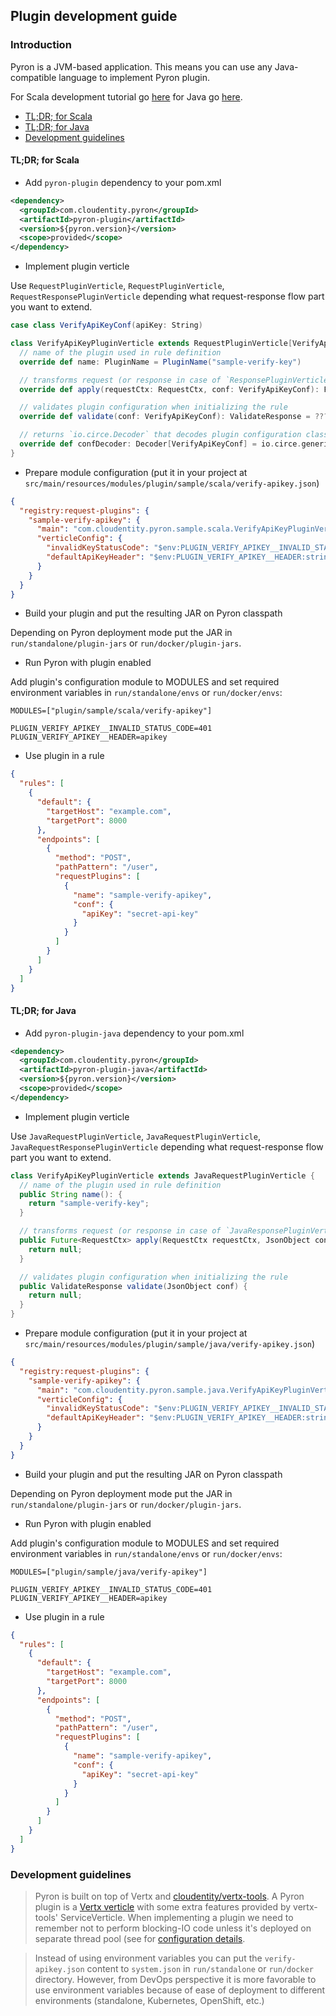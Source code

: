 ## Plugin development guide

### Introduction

Pyron is a JVM-based application. This means you can use any Java-compatible language to implement Pyron plugin.

For Scala development tutorial go [here](plugin-development-scala.md) for Java go [here](plugin-development-java.md).

* [TL;DR; for Scala](#tldr-scala)
* [TL;DR; for Java](#tldr-java)
* [Development guidelines](#guidelines)

#### TL;DR; for Scala

* Add `pyron-plugin` dependency to your pom.xml

```xml
<dependency>
  <groupId>com.cloudentity.pyron</groupId>
  <artifactId>pyron-plugin</artifactId>
  <version>${pyron.version}</version>
  <scope>provided</scope>
</dependency>
```

* Implement plugin verticle

Use `RequestPluginVerticle`, `RequestPluginVerticle`, `RequestResponsePluginVerticle` depending what request-response flow part you want to extend.

```scala
case class VerifyApiKeyConf(apiKey: String)

class VerifyApiKeyPluginVerticle extends RequestPluginVerticle[VerifyApiKeyConf] with ConfigDecoder {
  // name of the plugin used in rule definition
  override def name: PluginName = PluginName("sample-verify-key")

  // transforms request (or response in case of `ResponsePluginVerticle`) given plugin configuration, NOTE: `RequestCtx` is immutable
  override def apply(requestCtx: RequestCtx, conf: VerifyApiKeyConf): Future[RequestCtx] = ???

  // validates plugin configuration when initializing the rule
  override def validate(conf: VerifyApiKeyConf): ValidateResponse = ???

  // returns `io.circe.Decoder` that decodes plugin configuration class from JSON
  override def confDecoder: Decoder[VerifyApiKeyConf] = io.circe.generic.semiauto.deriveDecoder
}
```

* Prepare module configuration (put it in your project at `src/main/resources/modules/plugin/sample/scala/verify-apikey.json`)

```json
{
  "registry:request-plugins": {
    "sample-verify-apikey": {
      "main": "com.cloudentity.pyron.sample.scala.VerifyApiKeyPluginVerticle",
      "verticleConfig": {
        "invalidKeyStatusCode": "$env:PLUGIN_VERIFY_APIKEY__INVALID_STATUS_CODE:int:401",
        "defaultApiKeyHeader": "$env:PLUGIN_VERIFY_APIKEY__HEADER:string:apikey"
      }
    }
  }
}
```

* Build your plugin and put the resulting JAR on Pyron classpath

Depending on Pyron deployment mode put the JAR in `run/standalone/plugin-jars` or `run/docker/plugin-jars`.

* Run Pyron with plugin enabled

Add plugin's configuration module to MODULES and set required environment variables in `run/standalone/envs` or `run/docker/envs`:

```
MODULES=["plugin/sample/scala/verify-apikey"]

PLUGIN_VERIFY_APIKEY__INVALID_STATUS_CODE=401
PLUGIN_VERIFY_APIKEY__HEADER=apikey
```

* Use plugin in a rule

```json
{
  "rules": [
    {
      "default": {
        "targetHost": "example.com",
        "targetPort": 8000
      },
      "endpoints": [
        {
          "method": "POST",
          "pathPattern": "/user",
          "requestPlugins": [
            {
              "name": "sample-verify-apikey",
              "conf": {
                "apiKey": "secret-api-key"
              }
            }
          ]
        }
      ]
    }
  ]
}
```

#### TL;DR; for Java

* Add `pyron-plugin-java` dependency to your pom.xml

```xml
<dependency>
  <groupId>com.cloudentity.pyron</groupId>
  <artifactId>pyron-plugin-java</artifactId>
  <version>${pyron.version}</version>
  <scope>provided</scope>
</dependency>
```

* Implement plugin verticle

Use `JavaRequestPluginVerticle`, `JavaRequestPluginVerticle`, `JavaRequestResponsePluginVerticle` depending what request-response flow part you want to extend.

```java
class VerifyApiKeyPluginVerticle extends JavaRequestPluginVerticle {
  // name of the plugin used in rule definition
  public String name(): {
    return "sample-verify-key";
  }

  // transforms request (or response in case of `JavaResponsePluginVerticle`) given plugin configuration, NOTE: `RequestCtx` is immutable
  public Future<RequestCtx> apply(RequestCtx requestCtx, JsonObject conf) {
    return null;
  }

  // validates plugin configuration when initializing the rule
  public ValidateResponse validate(JsonObject conf) {
    return null;
  }
}
```

* Prepare module configuration (put it in your project at `src/main/resources/modules/plugin/sample/java/verify-apikey.json`)

```json
{
  "registry:request-plugins": {
    "sample-verify-apikey": {
      "main": "com.cloudentity.pyron.sample.java.VerifyApiKeyPluginVerticle",
      "verticleConfig": {
        "invalidKeyStatusCode": "$env:PLUGIN_VERIFY_APIKEY__INVALID_STATUS_CODE:int:401",
        "defaultApiKeyHeader": "$env:PLUGIN_VERIFY_APIKEY__HEADER:string:apikey"
      }
    }
  }
}
```

* Build your plugin and put the resulting JAR on Pyron classpath

Depending on Pyron deployment mode put the JAR in `run/standalone/plugin-jars` or `run/docker/plugin-jars`.

* Run Pyron with plugin enabled

Add plugin's configuration module to MODULES and set required environment variables in `run/standalone/envs` or `run/docker/envs`:

```
MODULES=["plugin/sample/java/verify-apikey"]

PLUGIN_VERIFY_APIKEY__INVALID_STATUS_CODE=401
PLUGIN_VERIFY_APIKEY__HEADER=apikey
```

* Use plugin in a rule

```json
{
  "rules": [
    {
      "default": {
        "targetHost": "example.com",
        "targetPort": 8000
      },
      "endpoints": [
        {
          "method": "POST",
          "pathPattern": "/user",
          "requestPlugins": [
            {
              "name": "sample-verify-apikey",
              "conf": {
                "apiKey": "secret-api-key"
              }
            }
          ]
        }
      ]
    }
  ]
}
```

### Development guidelines

> Pyron is built on top of Vertx and [cloudentity/vertx-tools](https://github.com/Cloudentity/vertx-tools).
> A Pyron plugin is a [Vertx verticle](https://vertx.io/docs/vertx-core/java/#_verticles)
> with some extra features provided by vertx-tools' ServiceVerticle. When implementing a plugin we need to remember
> not to perform blocking-IO code unless it's deployed on separate thread pool (see for [configuration details](https://github.com/Cloudentity/vertx-tools#di-deployment-opts).

> Instead of using environment variables you can put the `verify-apikey.json` content to `system.json` in `run/standalone` or `run/docker` directory.
> However, from DevOps perspective it is more favorable to use environment variables because of ease of deployment to different environments (standalone, Kubernetes, OpenShift, etc.)
